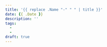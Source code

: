 ```yaml
---
title: '{{ replace .Name "-" " " | title }}'
date: {{ .Date }}
description: ''
tags:
  -
  -
draft: true
---
```

